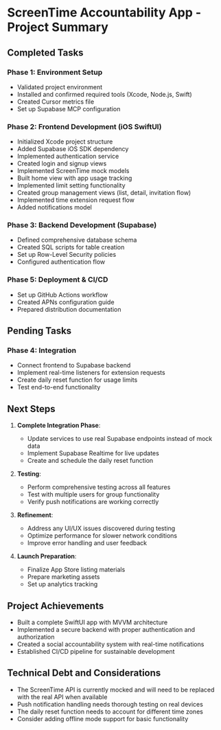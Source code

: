 # ScreenTime Accountability App - Project Summary

## Completed Tasks

### Phase 1: Environment Setup
- Validated project environment
- Installed and confirmed required tools (Xcode, Node.js, Swift)
- Created Cursor metrics file
- Set up Supabase MCP configuration

### Phase 2: Frontend Development (iOS SwiftUI)
- Initialized Xcode project structure
- Added Supabase iOS SDK dependency
- Implemented authentication service
- Created login and signup views
- Implemented ScreenTime mock models
- Built home view with app usage tracking
- Implemented limit setting functionality
- Created group management views (list, detail, invitation flow)
- Implemented time extension request flow
- Added notifications model

### Phase 3: Backend Development (Supabase)
- Defined comprehensive database schema
- Created SQL scripts for table creation
- Set up Row-Level Security policies
- Configured authentication flow

### Phase 5: Deployment & CI/CD
- Set up GitHub Actions workflow
- Created APNs configuration guide
- Prepared distribution documentation

## Pending Tasks

### Phase 4: Integration
- Connect frontend to Supabase backend
- Implement real-time listeners for extension requests
- Create daily reset function for usage limits
- Test end-to-end functionality

## Next Steps

1. **Complete Integration Phase**:
   - Update services to use real Supabase endpoints instead of mock data
   - Implement Supabase Realtime for live updates
   - Create and schedule the daily reset function

2. **Testing**:
   - Perform comprehensive testing across all features
   - Test with multiple users for group functionality
   - Verify push notifications are working correctly

3. **Refinement**:
   - Address any UI/UX issues discovered during testing
   - Optimize performance for slower network conditions
   - Improve error handling and user feedback

4. **Launch Preparation**:
   - Finalize App Store listing materials
   - Prepare marketing assets
   - Set up analytics tracking

## Project Achievements

- Built a complete SwiftUI app with MVVM architecture
- Implemented a secure backend with proper authentication and authorization
- Created a social accountability system with real-time notifications
- Established CI/CD pipeline for sustainable development

## Technical Debt and Considerations

- The ScreenTime API is currently mocked and will need to be replaced with the real API when available
- Push notification handling needs thorough testing on real devices
- The daily reset function needs to account for different time zones
- Consider adding offline mode support for basic functionality
